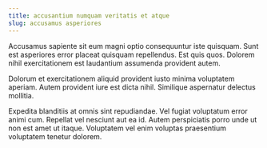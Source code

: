```yaml
---
title: accusantium numquam veritatis et atque
slug: accusamus asperiores
---
```


Accusamus sapiente sit eum magni optio consequuntur iste quisquam. Sunt est asperiores error placeat quisquam repellendus. Est quis quos. Dolorem nihil exercitationem est laudantium assumenda provident autem.

Dolorum et exercitationem aliquid provident iusto minima voluptatem aperiam. Autem provident iure est dicta nihil. Similique aspernatur delectus mollitia.

Expedita blanditiis at omnis sint repudiandae. Vel fugiat voluptatum error animi cum. Repellat vel nesciunt aut ea id. Autem perspiciatis porro unde ut non est amet ut itaque. Voluptatem vel enim voluptas praesentium voluptatem tenetur dolorem.

